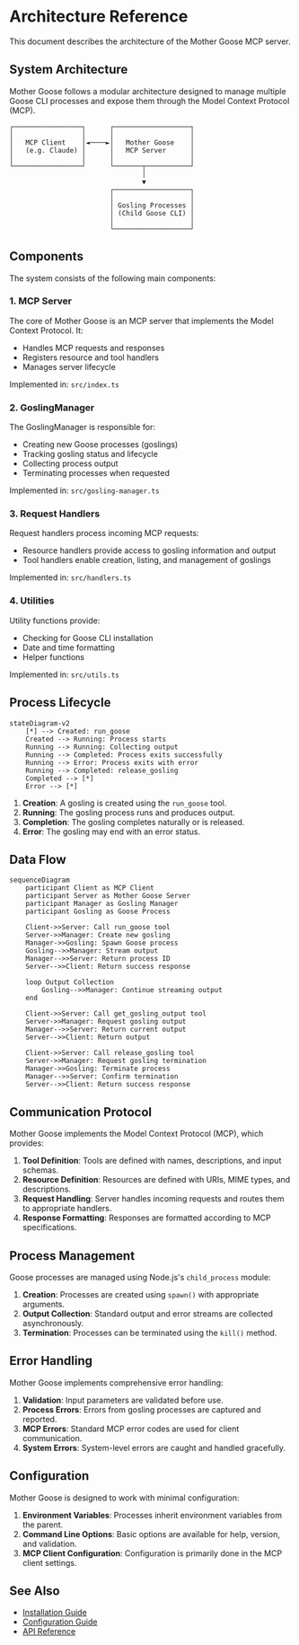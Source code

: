 # Architecture Reference

This document describes the architecture of the Mother Goose MCP server.

## System Architecture

Mother Goose follows a modular architecture designed to manage multiple Goose CLI processes and expose them through the Model Context Protocol (MCP).

```
┌─────────────────┐      ┌───────────────────┐
│                 │      │                   │
│   MCP Client    │◄────►│   Mother Goose    │
│   (e.g. Claude) │      │   MCP Server      │
│                 │      │                   │
└─────────────────┘      └───────┬───────────┘
                                 │
                                 ▼
                         ┌───────────────────┐
                         │                   │
                         │ Gosling Processes │
                         │ (Child Goose CLI) │
                         │                   │
                         └───────────────────┘
```

## Components

The system consists of the following main components:

### 1. MCP Server

The core of Mother Goose is an MCP server that implements the Model Context Protocol. It:

- Handles MCP requests and responses
- Registers resource and tool handlers
- Manages server lifecycle

Implemented in: `src/index.ts`

### 2. GoslingManager

The GoslingManager is responsible for:

- Creating new Goose processes (goslings)
- Tracking gosling status and lifecycle
- Collecting process output
- Terminating processes when requested

Implemented in: `src/gosling-manager.ts`

### 3. Request Handlers

Request handlers process incoming MCP requests:

- Resource handlers provide access to gosling information and output
- Tool handlers enable creation, listing, and management of goslings

Implemented in: `src/handlers.ts`

### 4. Utilities

Utility functions provide:

- Checking for Goose CLI installation
- Date and time formatting
- Helper functions

Implemented in: `src/utils.ts`

## Process Lifecycle

```mermaid
stateDiagram-v2
    [*] --> Created: run_goose
    Created --> Running: Process starts
    Running --> Running: Collecting output
    Running --> Completed: Process exits successfully
    Running --> Error: Process exits with error
    Running --> Completed: release_gosling
    Completed --> [*]
    Error --> [*]
```

1. **Creation**: A gosling is created using the `run_goose` tool.
2. **Running**: The gosling process runs and produces output.
3. **Completion**: The gosling completes naturally or is released.
4. **Error**: The gosling may end with an error status.

## Data Flow

```mermaid
sequenceDiagram
    participant Client as MCP Client
    participant Server as Mother Goose Server
    participant Manager as Gosling Manager
    participant Gosling as Goose Process

    Client->>Server: Call run_goose tool
    Server->>Manager: Create new gosling
    Manager->>Gosling: Spawn Goose process
    Gosling-->>Manager: Stream output
    Manager-->>Server: Return process ID
    Server-->>Client: Return success response

    loop Output Collection
        Gosling-->>Manager: Continue streaming output
    end

    Client->>Server: Call get_gosling_output tool
    Server->>Manager: Request gosling output
    Manager-->>Server: Return current output
    Server-->>Client: Return output

    Client->>Server: Call release_gosling tool
    Server->>Manager: Request gosling termination
    Manager->>Gosling: Terminate process
    Manager-->>Server: Confirm termination
    Server-->>Client: Return success response
```

## Communication Protocol

Mother Goose implements the Model Context Protocol (MCP), which provides:

1. **Tool Definition**: Tools are defined with names, descriptions, and input schemas.
2. **Resource Definition**: Resources are defined with URIs, MIME types, and descriptions.
3. **Request Handling**: Server handles incoming requests and routes them to appropriate handlers.
4. **Response Formatting**: Responses are formatted according to MCP specifications.

## Process Management

Goose processes are managed using Node.js's `child_process` module:

1. **Creation**: Processes are created using `spawn()` with appropriate arguments.
2. **Output Collection**: Standard output and error streams are collected asynchronously.
3. **Termination**: Processes can be terminated using the `kill()` method.

## Error Handling

Mother Goose implements comprehensive error handling:

1. **Validation**: Input parameters are validated before use.
2. **Process Errors**: Errors from gosling processes are captured and reported.
3. **MCP Errors**: Standard MCP error codes are used for client communication.
4. **System Errors**: System-level errors are caught and handled gracefully.

## Configuration

Mother Goose is designed to work with minimal configuration:

1. **Environment Variables**: Processes inherit environment variables from the parent.
2. **Command Line Options**: Basic options are available for help, version, and validation.
3. **MCP Client Configuration**: Configuration is primarily done in the MCP client settings.

## See Also

- [Installation Guide](../getting-started/installation.md)
- [Configuration Guide](../getting-started/configuration.md)
- [API Reference](../api/gosling-manager.md)